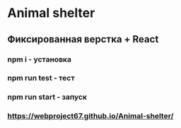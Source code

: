 # Animal shelter
## Фиксированная верстка + React
### npm i - установка
### npm run test - тест
### npm run start - запуск
### https://webproject67.github.io/Animal-shelter/
